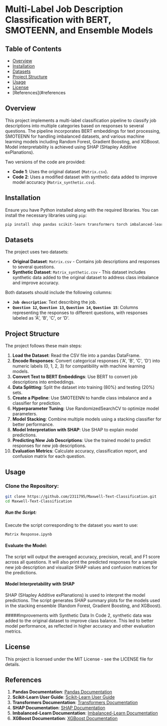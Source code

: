 # Multi-Label Job Description Classification with BERT, SMOTEENN, and Ensemble Models

## Table of Contents
- [Overview](#overview)
- [Installation](#installation)
- [Datasets](#datasets)
- [Project Structure](#projectstructure)
- [Usage](#usage)
- [License](#license)
- [References](#references
  
## Overview

This project implements a multi-label classification pipeline to classify job descriptions into multiple categories based on responses to several questions. The pipeline incorporates BERT embeddings for text processing, SMOTEENN for handling imbalanced datasets, and various machine learning models including Random Forest, Gradient Boosting, and XGBoost. Model interpretability is achieved using SHAP (SHapley Additive exPlanations).

Two versions of the code are provided:
- **Code 1**: Uses the original dataset (`Matrix.csv`).
- **Code 2**: Uses a modified dataset with synthetic data added to improve model accuracy (`Matrix_synthetic.csv`).

## Installation

Ensure you have Python installed along with the required libraries. You can install the necessary libraries using `pip`:

```bash
pip install shap pandas scikit-learn transformers torch imbalanced-learn xgboost
```
## Datasets

The project uses two datasets:

- **Original Dataset**: `Matrix.csv` - Contains job descriptions and responses to several questions.
- **Synthetic Dataset**: `Matrix_synthetic.csv` - This dataset includes synthetic data added to the original dataset to address class imbalance and improve accuracy.

Both datasets should include the following columns:

- **`Job description`**: Text describing the job.
- **`Question 12`, `Question 13`, `Question 14`, `Question 15`**: Columns representing the responses to different questions, with responses labeled as 'A', 'B', 'C', or 'D'.

## Project Structure

The project follows these main steps:

1. **Load the Dataset**: Read the CSV file into a pandas DataFrame.
2. **Encode Responses**: Convert categorical responses ('A', 'B', 'C', 'D') into numeric labels (0, 1, 2, 3) for compatibility with machine learning models.
3. **Convert Text to BERT Embeddings**: Use BERT to convert job descriptions into embeddings.
4. **Data Splitting**: Split the dataset into training (80%) and testing (20%) sets.
5. **Create a Pipeline**: Use SMOTEENN to handle class imbalance and a classifier for prediction.
6. **Hyperparameter Tuning**: Use RandomizedSearchCV to optimize model parameters.
7. **Model Stacking**: Combine multiple models using a stacking classifier for better performance.
8. **Model Interpretation with SHAP**: Use SHAP to explain model predictions.
9. **Predicting New Job Descriptions**: Use the trained model to predict responses for new job descriptions.
10. **Evaluation Metrics**: Calculate accuracy, classification report, and confusion matrix for each question.

## Usage

### Clone the Repository:

```bash
git clone https://github.com/2311795/Maxwell-Text-Classification.git
cd Maxwell-Text-Classification
```
##### Run the Script:
Execute the script corresponding to the dataset you want to use:
```bash
Matrix Response.ipynb
```
#### Evaluate the Model:
The script will output the averaged accuracy, precision, recall, and F1 score across all questions. It will also print the predicted responses for a sample new job description and visualize SHAP values and confusion matrices for the predictions.

#### Model Interpretability with SHAP
SHAP (SHapley Additive exPlanations) is used to interpret the model predictions. The script generates SHAP summary plots for the models used in the stacking ensemble (Random Forest, Gradient Boosting, and XGBoost).

#####Improvements with Synthetic Data
In Code 2, synthetic data was added to the original dataset to improve class balance. This led to better model performance, as reflected in higher accuracy and other evaluation metrics.

## License
This project is licensed under the MIT License - see the LICENSE file for details.

## References

1. **Pandas Documentation**: [Pandas Documentation](https://pandas.pydata.org/pandas-docs/stable/)
2. **Scikit-Learn User Guide**: [Scikit-Learn User Guide](https://scikit-learn.org/stable/user_guide.html)
3. **Transformers Documentation**: [Transformers Documentation](https://huggingface.co/transformers/)
4. **SHAP Documentation**: [SHAP Documentation](https://shap.readthedocs.io/en/latest/)
5. **Imbalanced-Learn Documentation**: [Imbalanced-Learn Documentation](https://imbalanced-learn.org/stable/)
6. **XGBoost Documentation**: [XGBoost Documentation](https://xgboost.readthedocs.io/en/latest/)
